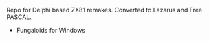 Repo for Delphi based ZX81 remakes. Converted to Lazarus and Free PASCAL.

- Fungaloids for Windows
